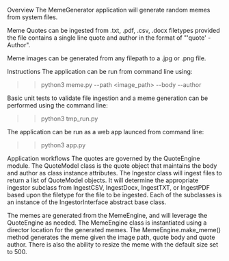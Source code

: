 Overview
The MemeGenerator application will generate random memes from system files.  

Meme Quotes can be ingested from .txt, .pdf, .csv, .docx filetypes provided the file contains a single line quote and author in the format of "'quote' - Author".

Meme images can be generated from any filepath to a .jpg or .png file.

Instructions
The application can be run from command line using:
  >> python3 meme.py --path <image_path> --body <quote body> --author <quote author>

Basic unit tests to validate file ingestion and a meme generation can be performed using the command line:
>> python3 tmp_run.py

The application can be run as a web app launced from command line:
>> python3 app.py


Application workflows
The quotes are governed by the QuoteEngine module.  The QuoteModel class is the quote object that maintains the body and author as class instance attributes.  The Ingestor class will ingest files to return a list of QuoteModel objects. It will determine the appropriate ingestor subclass from IngestCSV, IngestDocx, IngestTXT, or IngestPDF based upon the filetype for the file to be ingested.  Each of the subclasses is an instance of the IngestorInterface abstract base class.

The memes are generated from the MemeEngine, and will leverage the QuoteEngine as needed.  The MemeEngine class is instantiated using a director location for the generated memes.  The MemeEngine.make_meme() method generates the meme given the image path, quote body and quote author.  There is also the ability to resize the meme with the default size set to 500.
